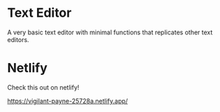 # Text Editor
 A very basic text editor with minimal functions that replicates other text editors.
 
# Netlify
Check this out on netlify!

https://vigilant-payne-25728a.netlify.app/ 
